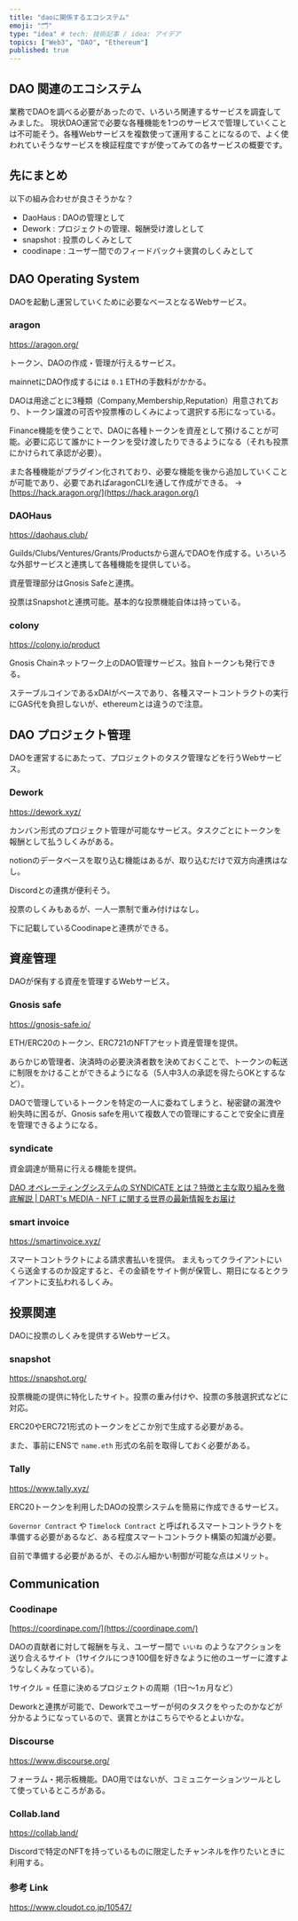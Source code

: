```yaml
---
title: "daoに関係するエコシステム"
emoji: "🗂"
type: "idea" # tech: 技術記事 / idea: アイデア
topics: ["Web3", "DAO", "Ethereum"]
published: true
---
```


## DAO 関連のエコシステム

業務でDAOを調べる必要があったので、いろいろ関連するサービスを調査してみました。
現状DAO運営で必要な各種機能を1つのサービスで管理していくことは不可能そう。各種Webサービスを複数使って運用することになるので、よく使われていそうなサービスを検証程度ですが使ってみての各サービスの概要です。

## 先にまとめ

以下の組み合わせが良さそうかな？

- DaoHaus : DAOの管理として
- Dework : プロジェクトの管理、報酬受け渡しとして
- snapshot : 投票のしくみとして
- coodinape : ユーザー間でのフィードバック＋褒賞のしくみとして

## DAO Operating System

DAOを起動し運営していくために必要なベースとなるWebサービス。

### aragon

https://aragon.org/

トークン、DAOの作成・管理が行えるサービス。

mainnetにDAO作成するには `0.1` ETHの手数料がかかる。

DAOは用途ごとに3種類（Company,Membership,Reputation）用意されており、トークン譲渡の可否や投票権のしくみによって選択する形になっている。

Finance機能を使うことで、DAOに各種トークンを資産として預けることが可能。必要に応じて誰かにトークンを受け渡したりできるようになる（それも投票にかけられて承認が必要）。

また各種機能がプラグイン化されており、必要な機能を後から追加していくことが可能であり、必要であればaragonCLIを通して作成ができる。 → [https://hack.aragon.org/](https://hack.aragon.org/)

### DAOHaus

https://daohaus.club/

Guilds/Clubs/Ventures/Grants/Productsから選んでDAOを作成する。いろいろな外部サービスと連携して各種機能を提供している。

資産管理部分はGnosis Safeと連携。

投票はSnapshotと連携可能。基本的な投票機能自体は持っている。

### colony

https://colony.io/product

Gnosis Chainネットワーク上のDAO管理サービス。独自トークンも発行できる。

ステーブルコインであるxDAIがベースであり、各種スマートコントラクトの実行にGAS代を負担しないが、ethereumとは違うので注意。

## DAO プロジェクト管理

DAOを運営するにあたって、プロジェクトのタスク管理などを行うWebサービス。

### Dework

https://dework.xyz/

カンバン形式のプロジェクト管理が可能なサービス。タスクごとにトークンを報酬として払うしくみがある。

notionのデータベースを取り込む機能はあるが、取り込むだけで双方向連携はなし。

Discordとの連携が便利そう。

投票のしくみもあるが、一人一票制で重み付けはなし。

下に記載しているCoodinapeと連携ができる。

## 資産管理

DAOが保有する資産を管理するWebサービス。

### Gnosis safe

https://gnosis-safe.io/

ETH/ERC20のトークン、ERC721のNFTアセット資産管理を提供。

あらかじめ管理者、決済時の必要決済者数を決めておくことで、トークンの転送に制限をかけることができるようになる（5人中3人の承認を得たらOKとするなど）。

DAOで管理しているトークンを特定の一人に委ねてしまうと、秘密鍵の漏洩や紛失時に困るが、Gnosis safeを用いて複数人での管理にすることで安全に資産を管理できるようになる。

### syndicate

資金調達が簡易に行える機能を提供。

[DAO オペレーティングシステムの SYNDICATE とは？特徴と主な取り組みを徹底解説 | DART's MEDIA - NFT に関する世界の最新情報をお届け](https://darts-nft.com/column/post-4261/)

### smart invoice

https://smartinvoice.xyz/

スマートコントラクトによる請求書払いを提供。
まえもってクライアントにいくら送金するのか設定すると、その金額をサイト側が保管し、期日になるとクライアントに支払われるしくみ。

## 投票関連

DAOに投票のしくみを提供するWebサービス。

### snapshot

https://snapshot.org/

投票機能の提供に特化したサイト。投票の重み付けや、投票の多肢選択式などに対応。

ERC20やERC721形式のトークンをどこか別で生成する必要がある。

また、事前にENSで `name.eth` 形式の名前を取得しておく必要がある。

### Tally

https://www.tally.xyz/

ERC20トークンを利用したDAOの投票システムを簡易に作成できるサービス。

`Governor Contract` や `Timelock Contract` と呼ばれるスマートコントラクトを準備する必要があるなど、ある程度スマートコントラクト構築の知識が必要。

自前で準備する必要があるが、そのぶん細かい制御が可能な点はメリット。

## Communication

### Coodinape

[https://coordinape.com/](https://coordinape.com/)

DAOの貢献者に対して報酬を与え、ユーザー間で `いいね` のようなアクションを送り合えるサイト（1サイクルにつき100個を好きなように他のユーザーに渡すようなしくみなっている）。

1サイクル = 任意に決めるプロジェクトの周期（1日〜1ヵ月など）

Deworkと連携が可能で、Deworkでユーザーが何のタスクをやったのかなどが分かるようになっているので、褒賞とかはこちらでやるとよいかな。

### Discourse

https://www.discourse.org/

フォーラム・掲示板機能。DAO用ではないが、コミュニケーションツールとして使っているところがある。

### Collab.land

https://collab.land/

Discordで特定のNFTを持っているものに限定したチャンネルを作りたいときに利用する。

### 参考 Link

https://www.cloudot.co.jp/10547/
